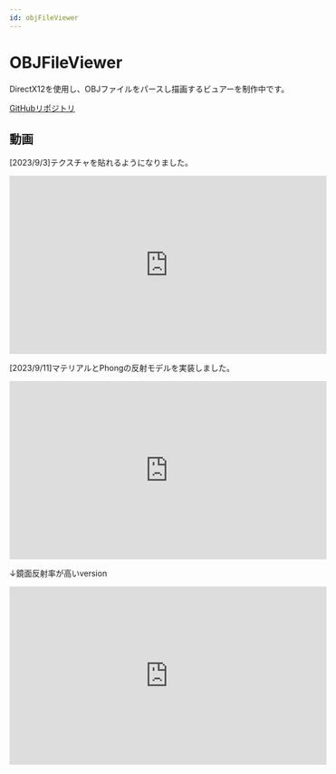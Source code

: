 ```yaml
---
id: objFileViewer
---
```


# OBJFileViewer
DirectX12を使用し、OBJファイルをパースし描画するビュアーを制作中です。

[GitHubリポジトリ](https://github.com/sny0/snyEngine)
## 動画
[2023/9/3]テクスチャを貼れるようになりました。
<iframe width="560" height="315" src="https://www.youtube.com/embed/TUSzngICLHE?si=4CEpNZ-zAuZurPwU" title="YouTube video player" frameborder="0" allow="accelerometer; autoplay; clipboard-write; encrypted-media; gyroscope; picture-in-picture; web-share" allowfullscreen></iframe>


[2023/9/11]マテリアルとPhongの反射モデルを実装しました。
<iframe width="560" height="315" src="https://www.youtube.com/embed/mjz2uXiGsEg?si=1sIai6hRPAA9mSbV" title="YouTube video player" frameborder="0" allow="accelerometer; autoplay; clipboard-write; encrypted-media; gyroscope; picture-in-picture; web-share" allowfullscreen></iframe>

↓鏡面反射率が高いversion
<iframe width="560" height="315" src="https://www.youtube.com/embed/Ctz0JRySegQ?si=CcvyWdK2aLy0AA6b" title="YouTube video player" frameborder="0" allow="accelerometer; autoplay; clipboard-write; encrypted-media; gyroscope; picture-in-picture; web-share" allowfullscreen></iframe>